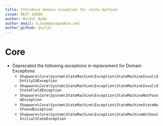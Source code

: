 ```yaml
---
title: Introduce domain exception for state machine
issue: NEXT-28609
author: Michel Bade
author_email: m.bade@snapadmin.net
author_github: @cyl3x
---
```

# Core
* Deprecated the following exceptions in replacement for Domain Exceptions
    * `Shopware\Core\System\StateMachine\Exception\StateMachineInvalidEntityIdException`
    * `Shopware\Core\System\StateMachine\Exception\StateMachineInvalidStateFieldException`
    * `Shopware\Core\System\StateMachine\Exception\StateMachineNotFoundException`
    * `Shopware\Core\System\StateMachine\Exception\StateMachineStateNotFoundException`
    * `Shopware\Core\System\StateMachine\Exception\StateMachineWithoutInitialStateException`
